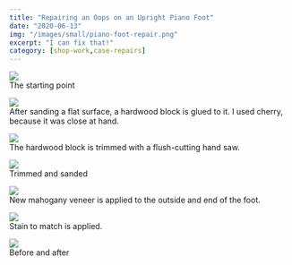 ```yaml
---
title: "Repairing an Oops on an Upright Piano Foot"
date: "2020-06-13"
img: "/images/small/piano-foot-repair.png"
excerpt: "I can fix that!"
category: [shop-work,case-repairs]
---
```


![](/images/medium/DSC00533-rotated-683x1024.jpg)<BR/>The starting point

![](/images/medium/DSC00534-1024x683.jpg)<BR/> After sanding a flat surface, a hardwood block is glued to it. I used cherry, because it was close at hand.

![](/images/medium/DSC00537-1024x683.jpg)<BR/> The hardwood block is trimmed with a flush-cutting hand saw.

![](/images/medium/DSC00539-1024x683.jpg)<BR/> Trimmed and sanded

![](/images/medium/2020-06-12-13.08.35-rotated-768x1024.jpg)<BR/> New mahogany veneer is applied to the outside and end of the foot.

![](/images/medium/2020-06-12-14.13.29-rotated-768x1024.jpg)<BR/> Stain to match is applied.

![](/images/medium/piano-foot-repair-1024x678.png)<BR/>Before and after

